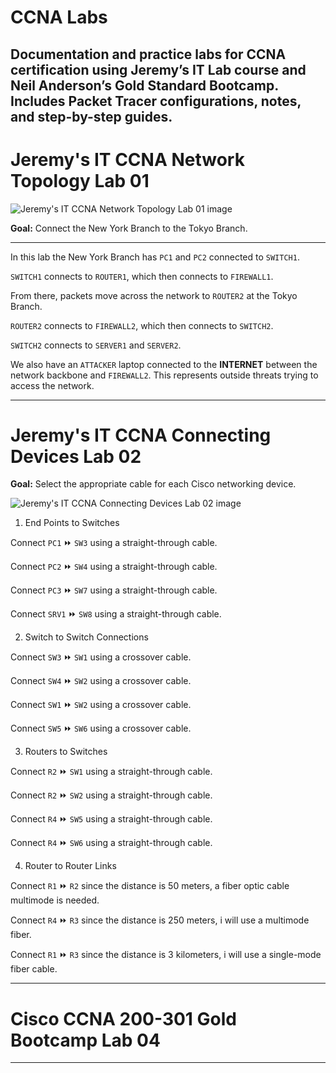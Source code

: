 # CCNA Labs

## Documentation and practice labs for CCNA certification using Jeremy’s IT Lab course and Neil Anderson’s Gold Standard Bootcamp. Includes Packet Tracer configurations, notes, and step-by-step guides.

# Jeremy's IT CCNA Network Topology Lab 01

![Jeremy's IT CCNA Network Topology Lab 01 image](https://i.imgur.com/wLeRynY.png)


**Goal:** Connect the New York Branch to the Tokyo Branch.

---

In this lab the New York Branch has `PC1` and `PC2` connected to `SWITCH1`.

`SWITCH1` connects to `ROUTER1`, which then connects to `FIREWALL1`.

From there, packets move across the network to `ROUTER2` at the Tokyo Branch.

`ROUTER2` connects to `FIREWALL2`, which then connects to `SWITCH2`.

`SWITCH2` connects to `SERVER1` and `SERVER2`.

We also have an `ATTACKER` laptop connected to the **INTERNET** between the network backbone and `FIREWALL2`. This represents outside threats trying to access the network.

---
# Jeremy's IT CCNA Connecting Devices Lab 02
**Goal:** Select the appropriate cable for each Cisco networking device.

![Jeremy's IT CCNA Connecting Devices Lab 02 image](https://i.imgur.com/RCr9Yjh.png)

1. End Points to Switches

Connect ``PC1`` ⏩ ``SW3`` using a straight-through cable.

Connect ``PC2`` ⏩ ``SW4`` using a straight-through cable.

Connect ``PC3`` ⏩ ``SW7`` using a straight-through cable.

Connect ``SRV1`` ⏩ ``SW8`` using a straight-through cable.

2. Switch to Switch Connections

Connect ``SW3`` ⏩ ``SW1`` using a crossover cable.

Connect ``SW4`` ⏩ ``SW2`` using a crossover cable.

Connect ``SW1`` ⏩ ``SW2`` using a crossover cable.

Connect ``SW5`` ⏩ ``SW6`` using a crossover cable.

3. Routers to Switches

Connect ``R2`` ⏩ ``SW1`` using a straight-through cable.

Connect ``R2`` ⏩ ``SW2`` using a straight-through cable.

Connect ``R4`` ⏩ ``SW5`` using a straight-through cable.

Connect ``R4`` ⏩ ``SW6`` using a straight-through cable.

4. Router to Router Links

Connect ``R1`` ⏩ ``R2`` since the distance is 50 meters, a fiber optic cable multimode is needed.

Connect ``R4`` ⏩ ``R3`` since the distance is 250 meters, i will use a multimode fiber.

Connect ``R1`` ⏩ ``R3`` since the distance is 3 kilometers, i will use a single-mode fiber cable.

---
# Cisco CCNA 200-301 Gold Bootcamp Lab 04
---